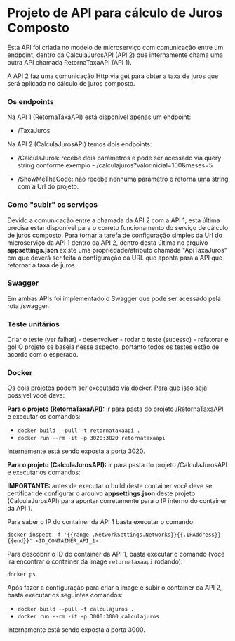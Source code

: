 # Projeto de API para cálculo de Juros Composto

Esta API foi criada no modelo de microserviço com comunicação entre um endpoint, dentro da CalculaJurosAPI (API 2) que internamente chama uma outra API chamada RetornaTaxaAPI (API 1).

A API 2 faz uma comunicação Http via get para obter a taxa de juros que será aplicada no cálculo de juros composto.

### Os endpoints

Na API 1 (RetornaTaxaAPI) está disponível apenas um endpoint:

- /TaxaJuros

Na API 2 (CalculaJurosAPI) temos dois endpoints:

- /CalculaJuros: recebe dois parâmetros e pode ser acessado via query string conforme exemplo - /calculajuros?valorinicial=100&meses=5

- /ShowMeTheCode: não recebe nenhuma parâmetro e retorna uma string com a Url do projeto.

### Como "subir" os serviços

Devido a comunicação entre a chamada da API 2 com a API 1, esta última precisa estar disponível para o correto funcionamento do serviço de cálculo de juros composto. Para tornar a tarefa de configuração simples da Url do microserviço da API 1 dentro da API 2, dentro desta última no arquivo **appsettings.json** existe uma propriedade/atributo chamada "ApiTaxaJuros" em que deverá ser feita a configuração da URL que aponta para a API que retornar a taxa de juros.

### Swagger

Em ambas APIs foi implementado o Swagger que pode ser acessado pela rota /swagger.

### Teste unitários

Criar o teste (ver falhar) - desenvolver - rodar o teste (sucesso) - refatorar e go! O projeto se baseia nesse aspecto, portanto todos os testes estão de acordo com o esperado.

### Docker 

Os dois projetos podem ser executado via docker. Para que isso seja possível você deve:

**Para o projeto (RetornaTaxaAPI):** ir para pasta do projeto /RetornaTaxaAPI e executar os comandos:

- `docker build --pull -t retornataxaapi .`
- `docker run --rm -it -p 3020:3020 retornataxaapi`

Internamente está sendo exposta a porta 3020.

**Para o projeto (CalculaJurosAPI):** ir para pasta do projeto /CalculaJurosAPI e executar os comandos:

**IMPORTANTE:** antes de executar o build deste container você deve se certificar de configurar o arquivo **appsettings.json** deste projeto (CalculaJurosAPI) para apontar corretamente para o IP interno do container da API 1.

Para saber o IP do container da API 1 basta executar o comando:

`docker inspect -f '{{range .NetworkSettings.Networks}}{{.IPAddress}}{{end}}' <ID_CONTAINER_API_1>`

Para descobrir o ID do container da API 1, basta executar o comando (você irá encontrar o container da image `retornataxaapi` rodando):

`docker ps`

Após fazer a configuração para criar a image e subir o container da API 2, basta executar os seguintes comandos:

- `docker build --pull -t calculajuros .`
- `docker run --rm -it -p 3000:3000 calculajuros`

Internamente está sendo exposta a porta 3000.


